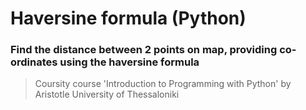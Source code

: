 # **Haversine formula** (Python)

### Find the distance between 2 points on map, providing co-ordinates using the **haversine formula**

> Coursity course 'Introduction to Programming with Python' by Aristotle University of Thessaloniki